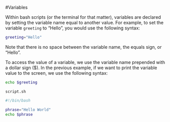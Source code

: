 #Variables

Within bash scripts (or the terminal for that matter), variables are declared by setting the variable name equal to another value. For example, to set the variable `greeting` to “Hello”, you would use the following syntax:

```bash
greeting="Hello"
```

Note that there is no space between the variable name, the equals sign, or “Hello”.

To access the value of a variable, we use the variable name prepended with a dollar sign ($). In the previous example, if we want to print the variable value to the screen, we use the following syntax:

```bash
echo $greeting
```

`script.sh`

```bash
#!/bin/bash

phrase="Hello World"
echo $phrase
```
